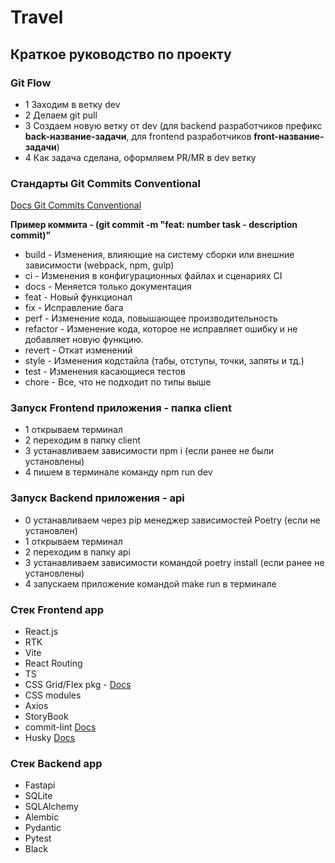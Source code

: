 # Travel

## Краткое руководство по проекту

### Git Flow
- 1 Заходим в ветку dev
- 2 Делаем git pull
- 3 Создаем новую ветку от dev (для backend разработчиков префикс **back-название-задачи**, для frontend разработчиков **front-название-задачи**)
- 4 Как задача сделана, оформляем PR/MR в dev ветку

### Стандарты Git Commits Conventional

[Docs Git Commits Conventional](https://www.conventionalcommits.org/ru/v1.0.0/)

**Пример коммита - (git commit -m "feat: number task - description commit)"**

- build - Изменения, влияющие на систему сборки или внешние зависимости (webpack, npm, gulp)
- ci - Изменения в конфигурационных файлах и сценариях CI
- docs - Меняется только документация
- feat - Новый функционал
- fix - Исправление бага
- perf - Изменение кода, повышающее производительность
- refactor - Изменение кода, которое не исправляет ошибку и не добавляет новую функцию.
- revert - Откат изменений
- style - Изменения кодстайла (табы, отступы, точки, запяты и тд.)
- test - Изменения касающиеся тестов
- chore - Все, что не подходит по типы выше

### Запуск Frontend приложения - папка client
- 1 открываем терминал
- 2 переходим в папку client
- 3 устанавливаем зависимости npm i (если ранее не были установлены)
- 4 пишем в терминале команду npm run dev


### Запуск Backend приложения - api
- 0 устанавливаем через pip менеджер зависимостей Poetry (если не установлен)
- 1 открываем терминал
- 2 переходим в папку api
- 3 устанавливаем зависимости командой poetry install (если ранее не установлены)
- 4 запускаем приложение командой make run в терминале

### Стек Frontend app
- React.js
- RTK
- Vite
- React Routing
- TS
- CSS Grid/Flex pkg - [Docs](http://flexboxgrid.com/)
- CSS modules
- Axios
- StoryBook
- commit-lint [Docs](https://commitlint.js.org/)
- Husky [Docs](https://typicode.github.io/husky/) 

### Стек Backend app
- Fastapi
- SQLite
- SQLAlchemy
- Alembic
- Pydantic
- Pytest
- Black
